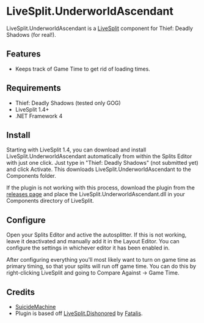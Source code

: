﻿LiveSplit.UnderworldAscendant
=====================

LiveSplit.UnderworldAscendant is a [LiveSplit](http://livesplit.org/) component for Thief: Deadly Shadows (for real!).

Features
--------
  * Keeps track of Game Time to get rid of loading times.

Requirements
------------

  * Thief: Deadly Shadows (tested only GOG)
  * LiveSplit 1.4+
  * .NET Framework 4  

Install
-------
Starting with LiveSplit 1.4, you can download and install LiveSplit.UnderworldAscendant automatically from within the Splits Editor with just one click. Just type in "Thief: Deadly Shadows" (not submitted yet) and click Activate. This downloads LiveSplit.UnderworldAscendant to the Components folder.

If the plugin is not working with this process, download the plugin from the [releases page](https://github.com/SuiMachine/LiveSplit.UnderworldAscendant/releases) and place the LiveSplit.UnderworldAscendant.dll in your Components directory of LiveSplit.

Configure
---------
Open your Splits Editor and active the autosplitter. If this is not working, leave it deactivated and manually add it in the Layout Editor. You can configure the settings in whichever editor it has been enabled in.

After configuring everything you'll most likely want to turn on game time as primary timing, so that your splits will run off game time. You can do this by right-clicking LiveSplit and going to Compare Against -> Game Time.


Credits
-------
  * [SuicideMachine](http://twitch.tv/suicidemachine)
  * Plugin is based off [LiveSplit.Dishonored](https://github.com/fatalis/LiveSplit.Dishonored) by [Fatalis](http://twitch.tv/fatalis_).
